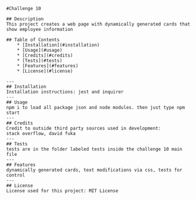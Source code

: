 
    #Challenge 10

    ## Description
    This project creates a web page with dynamically generated cards that show employee information

    ## Table of Contents
        * [Installation](#installation)
        * [Usage](#usage)
        * [Credits](#credits)
        * [Tests](#tests)
        * [Features](#features)
        * [License](#license)

    ---
    ## Installation
    Installation instructions: jest and inquirer
    ---
    ## Usage
    npm i to load all package json and node modules. then just type npm start
    ---
    ## Credits
    Credit to outside third party sources used in development: 
    stack overflow, david fuka
    ---
    ## Tests
    tests are in the folder labeled tests inside the challenge 10 main file 
    ---
    ## Features
    dynamically generated cards, text modifications via css, tests for control
    ---
    ## License
    License used for this project: MIT License